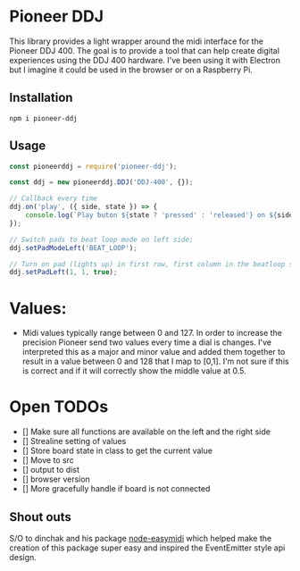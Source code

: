 # Pioneer DDJ

This library provides a light wrapper around the midi interface for the Pioneer DDJ 400. The goal is to provide a tool that can help create digital experiences using the DDJ 400 hardware. I've been using it with Electron but I imagine it could be used in the browser or on a Raspberry Pi.

## Installation

```
npm i pioneer-ddj
```

## Usage

```js
const pioneerddj = require('pioneer-ddj');

const ddj = new pioneerddj.DDJ('DDJ-400', {});

// Callback every time
ddj.on('play', ({ side, state }) => {
    console.log(`Play buton ${state ? 'pressed' : 'released'} on ${side} side!`);
});

// Switch pads to beat loop mode on left side;
ddj.setPadModeLeft('BEAT_LOOP');

// Turn on pad (lights up) in first row, first column in the beatloop section
ddj.setPadLeft(1, 1, true);
```

# Values:

-   Midi values typically range between 0 and 127. In order to increase the precision Pioneer send two values every time a dial is changes. I've interpreted this as a major and minor value and added them together to result in a value between 0 and 128 that I map to [0,1]. I'm not sure if this is correct and if it will correctly show the middle value at 0.5.

# Open TODOs

-   [] Make sure all functions are available on the left and the right side
-   [] Strealine setting of values
-   [] Store board state in class to get the current value
-   [] Move to src
-   [] output to dist
-   [] browser version
-   [] More gracefully handle if board is not connected

## Shout outs

S/O to dinchak and his package [node-easymidi](https://github.com/dinchak/node-easymidi) which helped make the creation of this package super easy and inspired the EventEmitter style api design.

